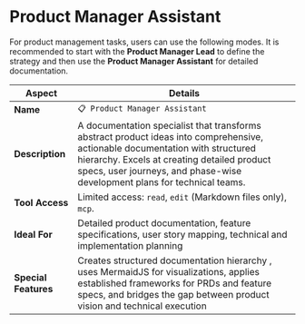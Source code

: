 # Product Manager Assistant

For product management tasks, users can use the following modes. It is recommended to start with the **Product Manager Lead** to define the strategy and then use the **Product Manager Assistant** for detailed documentation.


| Aspect            | Details |
|--------           |---------|
| **Name**             | `📋 Product Manager Assistant`                          |
| **Description**      | A documentation specialist that transforms abstract product ideas into comprehensive, actionable documentation with structured hierarchy. Excels at creating detailed product specs, user journeys, and phase-wise development plans for technical teams.              |
| **Tool Access**      | Limited access: `read`, `edit` (Markdown files only), `mcp`.                                                                             |
| **Ideal For**        | Detailed product documentation, feature specifications, user story mapping, technical and implementation planning                                                                                                                                         |
| **Special Features** | Creates structured documentation hierarchy , uses MermaidJS for visualizations, applies established frameworks for PRDs and feature specs, and bridges the gap between product vision and technical execution                                             |
